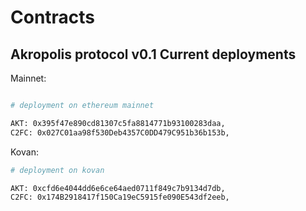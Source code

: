 # Contracts

## Akropolis protocol v0.1 Current deployments


Mainnet:

```bash

# deployment on ethereum mainnet 

AKT: 0x395f47e890cd81307c5fa8814771b93100283daa,
C2FC: 0x027C01aa98f530Deb4357C0DD479C951b36b153b,

```

Kovan:

```bash
# deployment on kovan

AKT: 0xcfd6e4044dd6e6ce64aed0711f849c7b9134d7db,
C2FC: 0x174B2918417f150Ca19eC5915fe090E543df2eeb,

```

